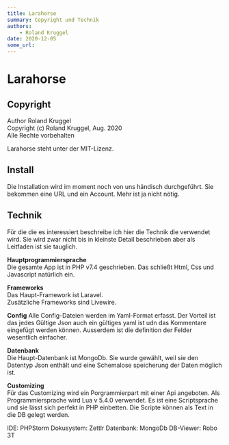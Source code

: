 ```yaml
---
title: Larahorse
summary: Copyright und Technik
authors:
    - Roland Kruggel
date: 2020-12-05
some_url: 
---
```


# Larahorse 

## Copyright
Author Roland Kruggel   
Copyright (c) Roland Kruggel, Aug. 2020   
Alle Rechte vorbehalten

Larahorse steht unter der MIT-Lizenz.

## Install
Die Installation wird im moment noch von uns händisch durchgeführt. Sie bekommen eine URL und ein Account. Mehr ist ja nicht nötig.

## Technik
Für die die es interessiert beschreibe ich hier die Technik die verwendet wird. Sie wird zwar nicht bis in kleinste
Detail beschrieben aber als Leitfaden ist sie tauglich.

**Hauptprogrammiersprache**   
Die gesamte App ist in PHP v7.4 geschrieben. Das schließt Html, Css und Javascript natürlich ein.

**Frameworks**  
Das Haupt-Framework ist Laravel.  
Zusätzliche Frameworks sind Livewire.

**Config**
Alle Config-Dateien werden im Yaml-Format erfasst. Der Vorteil ist das jedes Gültige Json auch ein gültiges yaml ist udn
das Kommentare eingefügt werden können. Ausserdem ist die definition der Felder wesentlich einfacher.

**Datenbank**  
Die Haupt-Datenbank ist MongoDb. Sie wurde gewählt, weil sie den Datentyp Json enthält und eine Schemalose speicherung
der Daten möglich ist.

**Customizing**  
Für das Customizing wird ein Porgrammierpart mit einer Api angeboten. Als Programmiersprache wird Lua v 5.4.0 verwendet.
Es ist eine Scriptsprache und sie lässt sich perfekt in PHP einbetten. Die Scripte können als Text in die DB gelegt
werden.

IDE: PHPStorm Dokusystem: Zettlr Datenbank: MongoDb DB-Viewer: Robo 3T



